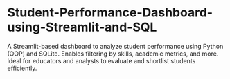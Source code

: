 # Student-Performance-Dashboard-using-Streamlit-and-SQL
A Streamlit-based dashboard to analyze student performance using Python (OOP) and SQLite. Enables filtering by skills, academic metrics, and more. Ideal for educators and analysts to evaluate and shortlist students efficiently.
